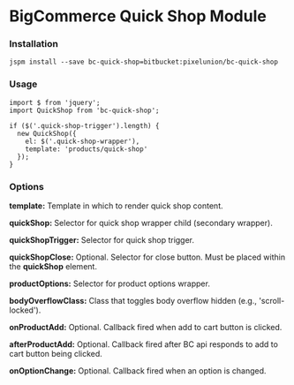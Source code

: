 # BigCommerce Quick Shop Module

### Installation

```
jspm install --save bc-quick-shop=bitbucket:pixelunion/bc-quick-shop
```


### Usage

```
import $ from 'jquery';
import QuickShop from 'bc-quick-shop';

if ($('.quick-shop-trigger').length) {
  new QuickShop({
    el: $('.quick-shop-wrapper'),
    template: 'products/quick-shop'
  });
}
```

### Options

**template:** Template in which to render quick shop content.

**quickShop:** Selector for quick shop wrapper child (secondary wrapper).

**quickShopTrigger:** Selector for quick shop trigger.

**quickShopClose:** Optional. Selector for close button. Must be placed within the **quickShop** element.

**productOptions:** Selector for product options wrapper.

**bodyOverflowClass:** Class that toggles body overflow hidden (e.g., 'scroll-locked').

**onProductAdd:** Optional. Callback fired when add to cart button is clicked.

**afterProductAdd:** Optional. Callback fired after BC api responds to add to cart button being clicked.

**onOptionChange:** Optional. Callback fired when an option is changed.
